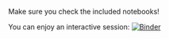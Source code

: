 Make sure you check the included notebooks!

You can enjoy an interactive session: [![Binder](https://mybinder.org/badge.svg)](https://mybinder.org/v2/gh/drorata/z-vs-ch2-tests/master)
